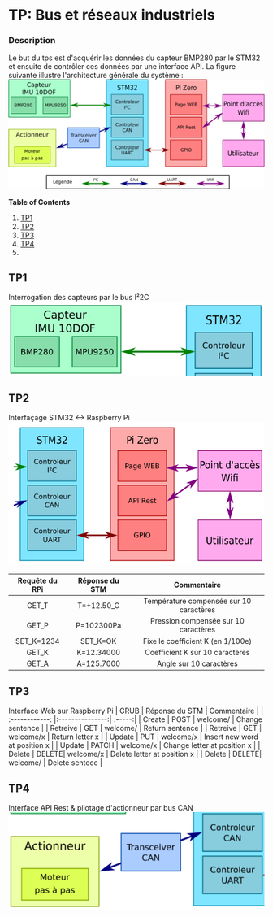 # TP:  Bus et réseaux industriels
### Description
Le but du tps est d'acquérir les données du capteur BMP280 par le STM32 et ensuite de contrôler ces données par une interface API.
La figure suivante illustre l'architecture générale du système :
![Structure du projet](/img/TP_complet.png "Structure du projet")



**Table of Contents**
1. [TP1](https://github.com/JuanYule/TP_Bus_et_reseaux/blob/main/README.md#TP1)
2. [TP2](https://github.com/JuanYule/TP_Bus_et_reseaux/blob/main/README.md#TP2)
3. [TP3](https://github.com/JuanYule/TP_Bus_et_reseaux/blob/main/README.md#TP3)
4. [TP4](https://github.com/JuanYule/TP_Bus_et_reseaux/blob/main/README.md#TP4)
5. 
## TP1
Interrogation des capteurs par le bus I²2C
 ![architecture_TP1](/img/architecture_TP1.png "Architecture TP1")
## TP2
Interfaçage STM32 <-> Raspberry Pi
 ![architecture_TP2](/img/architecture_TP2.png "Architecture TP2")

|   Requête du RPi     |   Réponse du STM    | Commentaire |
| :------------: |:---------------:| :-----:|
| GET_T      | T=+12.50_C | Température compensée sur 10 caractères    |
| GET_P      | P=102300Pa |   Pression compensée sur 10 caractères     |
| SET_K=1234 | SET_K=OK   |    Fixe le coefficient K (en 1/100e)       |
| GET_K      | K=12.34000 |   Coefficient K sur 10 caractères          |
| GET_A      | A=125.7000 |    Angle sur 10 caractères                 |

## TP3
Interface Web sur Raspberry Pi
|   CRUB     |   Réponse du STM    | Commentaire |
| :------------: |:---------------:| :-----:|
| Create   | POST  | welcome/  | Change sentence |
| Retreive | GET   | welcome/  | Return sentence |
| Retreive | GET   | welcome/x | Return letter x |
| Update   | PUT   | welcome/x | Insert new word at position x |
| Update   | PATCH | welcome/x | Change letter at position x |
| Delete   | DELETE| welcome/x | Delete letter at position x |
| Delete   | DELETE| welcome/  | Delete sentece |

## TP4
Interface API Rest & pilotage d'actionneur par bus CAN
 ![architecture_TP4](/img/architecture_TP4.png "Architecture TP4")
